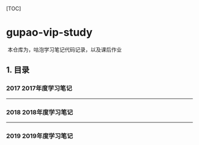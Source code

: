 [TOC]

# gupao-vip-study

​	本仓库为，咕泡学习笔记代码记录，以及课后作业

## 1. 目录

### 2017  2017年度学习笔记











---

### 2018  2018年度学习笔记









------

### 2019  2019年度学习笔记



















